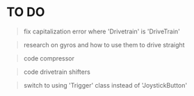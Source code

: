 # TO DO

> fix capitalization error where 'Drivetrain' is 'DriveTrain'

> research on gyros and how to use them to drive straight

> code compressor

> code drivetrain shifters

> switch to using 'Trigger' class instead of 'JoystickButton'